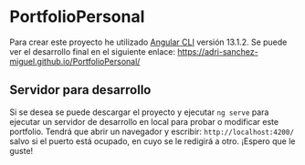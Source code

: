 # PortfolioPersonal

Para crear este proyecto he utilizado [Angular CLI](https://github.com/angular/angular-cli) versión 13.1.2.
Se puede ver el desarrollo final en el siguiente enlace: https://adri-sanchez-miguel.github.io/PortfolioPersonal/

## Servidor para desarrollo

Si se desea se puede descargar el proyecto y ejecutar `ng serve` para ejecutar un servidor de desarrollo en local para probar o modificar este portfolio. Tendrá que abrir un navegador y escribir: `http://localhost:4200/` salvo si el puerto está ocupado, en cuyo se le redigirá a otro. ¡Espero que le guste!

